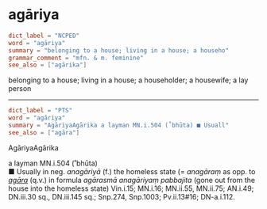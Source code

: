# agāriya

``` toml
dict_label = "NCPED"
word = "agāriya"
summary = "belonging to a house; living in a house; a househo"
grammar_comment = "mfn. & m. feminine"
see_also = ["agārika"]
```

belonging to a house; living in a house; a householder; a housewife; a lay person

--------------------

``` toml
dict_label = "PTS"
word = "agāriya"
summary = "AgāriyaAgārika a layman MN.i.504 (˚bhūta) ■ Usuall"
see_also = ["agāra"]
```

AgāriyaAgārika

a layman MN.i.504 (˚bhūta)  
■ Usually in neg. *anagāriyā* (f.) the homeless state (= *anagāraṃ* as opp. to *[agāra](agāra.md)* (q.v.) in formula *agārasmā anagāriyaṃ pabbajita* (gone out from the house into the homeless state) Vin.i.15; MN.i.16; MN.ii.55, MN.ii.75; AN.i.49; DN.iii.30 sq., DN.iii.145 sq.; Snp.274, Snp.1003; Pv.ii.13#16; DN\-a.i.112.

